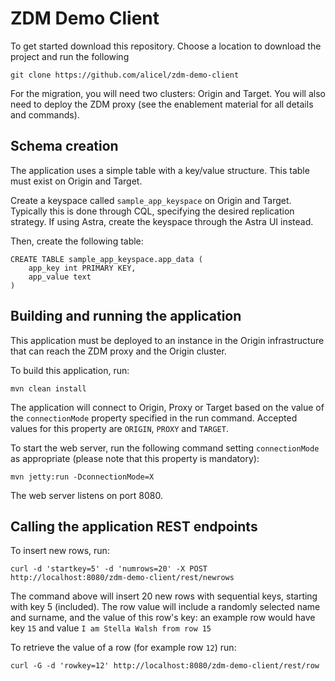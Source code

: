 ZDM Demo Client
========================

To get started download this repository. Choose a location to download the project and run the following
```
git clone https://github.com/alicel/zdm-demo-client
```

For the migration, you will need two clusters: Origin and Target. 
You will also need to deploy the ZDM proxy (see the enablement material for all details and commands).

Schema creation
---
The application uses a simple table with a key/value structure. This table must exist on Origin and Target.

Create a keyspace called `sample_app_keyspace` on Origin and Target. 
Typically this is done through CQL, specifying the desired replication strategy. If using Astra, create the keyspace through the Astra UI instead.

Then, create the following table:
```
CREATE TABLE sample_app_keyspace.app_data (
    app_key int PRIMARY KEY,
    app_value text
)
```

Building and running the application
-----
This application must be deployed to an instance in the Origin infrastructure that can reach the ZDM proxy and the Origin cluster.

To build this application, run: 
	
	mvn clean install

The application will connect to Origin, Proxy or Target based on the value of the `connectionMode` property specified in the run command.
Accepted values for this property are `ORIGIN`, `PROXY` and `TARGET`.

To start the web server, run the following command setting `connectionMode` as appropriate (please note that this property is mandatory):

	mvn jetty:run -DconnectionMode=X

The web server listens on port 8080.

Calling the application REST endpoints
----
To insert new rows, run:

	curl -d 'startkey=5' -d 'numrows=20' -X POST http://localhost:8080/zdm-demo-client/rest/newrows

The command above will insert 20 new rows with sequential keys, starting with key 5 (included). 
The row value will include a randomly selected name and surname, and the value of this row's key: an example row would have key `15` and value `I am Stella Walsh from row 15` 

To retrieve the value of a row (for example row `12`) run:

    curl -G -d 'rowkey=12' http://localhost:8080/zdm-demo-client/rest/row 

    
